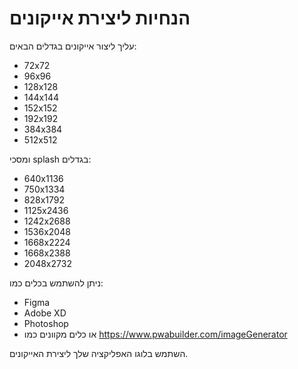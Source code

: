 
# הנחיות ליצירת אייקונים

עליך ליצור אייקונים בגדלים הבאים:
- 72x72
- 96x96
- 128x128
- 144x144
- 152x152
- 192x192
- 384x384
- 512x512

ומסכי splash בגדלים:
- 640x1136
- 750x1334
- 828x1792
- 1125x2436
- 1242x2688
- 1536x2048
- 1668x2224
- 1668x2388
- 2048x2732

ניתן להשתמש בכלים כמו:
- Figma
- Adobe XD
- Photoshop
- או כלים מקוונים כמו https://www.pwabuilder.com/imageGenerator

השתמש בלוגו האפליקציה שלך ליצירת האייקונים.
